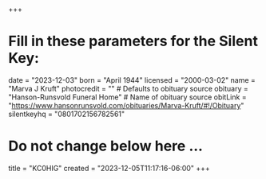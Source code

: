 +++
# Fill in these parameters for the Silent Key:
date = "2023-12-03"
born = "April 1944"
licensed = "2000-03-02"
name = "Marva J Kruft"
photocredit = "" # Defaults to obituary source
obituary = "Hanson-Runsvold Funeral Home"    # Name of obituary source
obitLink = "https://www.hansonrunsvold.com/obituaries/Marva-Kruft/#!/Obituary"
silentkeyhq = "0801702156782561"
# Do not change below here ...
title = "KC0HIG"
created = "2023-12-05T11:17:16-06:00"
+++
